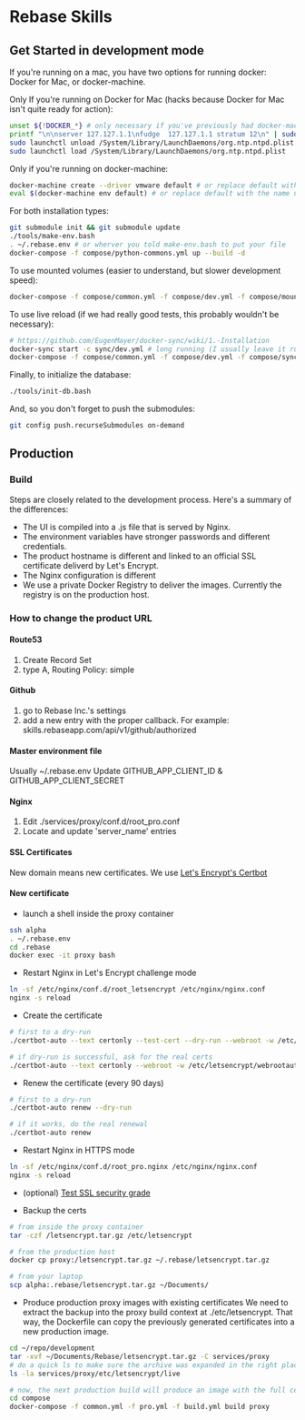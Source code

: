 # Rebase Skills

## Get Started in development mode
If you're running on a mac, you have two options for running docker: Docker for Mac, or docker-machine.

Only If you're running on Docker for Mac (hacks because Docker for Mac isn't quite ready for action):
```bash
unset ${!DOCKER_*} # only necessary if you've previously had docker-machine installed
printf "\n\nserver 127.127.1.1\nfudge  127.127.1.1 stratum 12\n" | sudo tee -a /etc/ntp-restrict.conf >/dev/null # to make sure time in container stays consistent
sudo launchctl unload /System/Library/LaunchDaemons/org.ntp.ntpd.plist
sudo launchctl load /System/Library/LaunchDaemons/org.ntp.ntpd.plist
```

Only if you're running on docker-machine:
```bash
docker-machine create --driver vmware default # or replace default with your choice of name
eval $(docker-machine env default) # or replace default with the name used above
```

For both installation types:
```bash
git submodule init && git submodule update
./tools/make-env.bash
. ~/.rebase.env # or wherver you told make-env.bash to put your file
docker-compose -f compose/python-commons.yml up --build -d
```

To use mounted volumes (easier to understand, but slower development speed):
```bash
docker-compose -f compose/common.yml -f compose/dev.yml -f compose/mount.yml up --build -d
```

To use live reload (if we had really good tests, this probably wouldn't be necessary):
```bash
# https://github.com/EugenMayer/docker-sync/wiki/1.-Installation
docker-sync start -c sync/dev.yml # long running (I usually leave it running in a separate window)
docker-compose -f compose/common.yml -f compose/dev.yml -f compose/sync.yml up --build -d
```

Finally, to initialize the database:
```bash
./tools/init-db.bash
```

And, so you don't forget to push the submodules:
```bash
git config push.recurseSubmodules on-demand
```

## Production 

### Build
Steps are closely related to the development process.
Here's a summary of the differences:
- The UI is compiled into a .js file that is served by Nginx.
- The environment variables have stronger passwords and different credentials.
- The product hostname is different and linked to an official SSL certificate deliverd by Let's Encrypt.
- The Nginx configuration is different
- We use a private Docker Registry to deliver the images. Currently the registry is on the production host.

### How to change the product URL

#### Route53
1. Create Record Set
2. type A, Routing Policy: simple

#### Github
1. go to Rebase Inc.'s settings
2. add a new entry with the proper callback.
For example: skills.rebaseapp.com/api/v1/github/authorized

#### Master environment file
Usually ~/.rebase.env
Update GITHUB_APP_CLIENT_ID & GITHUB_APP_CLIENT_SECRET

#### Nginx
1. Edit ./services/proxy/conf.d/root_pro.conf
2. Locate and update 'server_name' entries

#### SSL Certificates
New domain means new certificates. We use [Let's Encrypt's Certbot](https://certbot.eff.org)

#### New certificate
- launch a shell inside the proxy container
```bash
ssh alpha
. ~/.rebase.env
cd .rebase
docker exec -it proxy bash
```

- Restart Nginx in Let's Encrypt challenge mode
```bash
ln -sf /etc/nginx/conf.d/root_letsencrypt /etc/nginx/nginx.conf
nginx -s reload
```

- Create the certificate
```bash
# first to a dry-run
./certbot-auto --text certonly --test-cert --dry-run --webroot -w /etc/letsencrypt/webrootauth  -d skills.rebaseapp.com

# if dry-run is successful, ask for the real certs
./certbot-auto --text certonly --webroot -w /etc/letsencrypt/webrootauth  -d skills.rebaseapp.com
```

- Renew the certificate (every 90 days)
```bash
# first to a dry-run
./certbot-auto renew --dry-run

# if it works, do the real renewal
./certbot-auto renew
```

- Restart Nginx in HTTPS mode
```bash
ln -sf /etc/nginx/conf.d/root_pro.nginx /etc/nginx/nginx.conf
nginx -s reload
```

- (optional) [Test SSL security grade](https://www.ssllabs.com/ssltest/analyze.html?d=skills.rebaseapp.com&hideResults=on)

- Backup the certs
```bash
# from inside the proxy container
tar -czf /letsencrypt.tar.gz /etc/letsencrypt

# from the production host
docker cp proxy:/letsencrypt.tar.gz ~/.rebase/letsencrypt.tar.gz

# from your laptop
scp alpha:.rebase/letsencrypt.tar.gz ~/Documents/
```

- Produce production proxy images with existing certificates
We need to extract the backup into the proxy build context at ./etc/letsencrypt.
That way, the Dockerfile can copy the previously generated certificates into a
new production image.
```bash
cd ~/repo/development
tar -xvf ~/Documents/Rebase/letsencrypt.tar.gz -C services/proxy
# do a quick ls to make sure the archive was expanded in the right place:
ls -la services/proxy/etc/letsencrypt/live

# now, the next production build will produce an image with the full certificates
cd compose
docker-compose -f common.yml -f pro.yml -f build.yml build proxy
```

